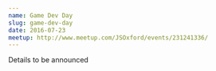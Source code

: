 ```yaml
---
name: Game Dev Day
slug: game-dev-day
date: 2016-07-23
meetup: http://www.meetup.com/JSOxford/events/231241336/
---
```


Details to be announced
